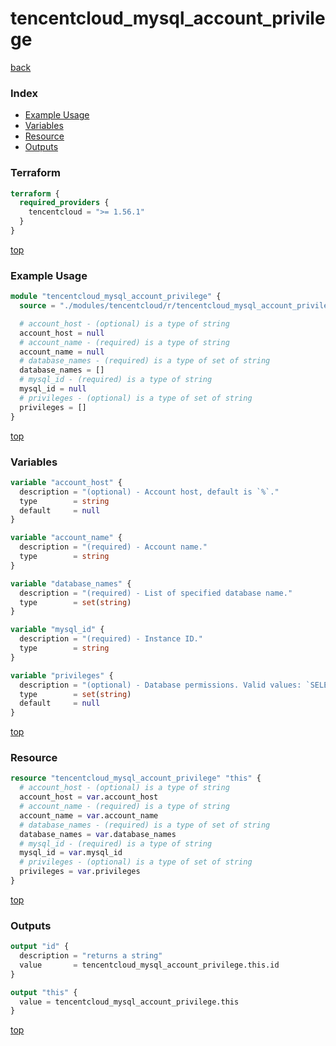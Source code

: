 # tencentcloud_mysql_account_privilege

[back](../tencentcloud.md)

### Index

- [Example Usage](#example-usage)
- [Variables](#variables)
- [Resource](#resource)
- [Outputs](#outputs)

### Terraform

```terraform
terraform {
  required_providers {
    tencentcloud = ">= 1.56.1"
  }
}
```

[top](#index)

### Example Usage

```terraform
module "tencentcloud_mysql_account_privilege" {
  source = "./modules/tencentcloud/r/tencentcloud_mysql_account_privilege"

  # account_host - (optional) is a type of string
  account_host = null
  # account_name - (required) is a type of string
  account_name = null
  # database_names - (required) is a type of set of string
  database_names = []
  # mysql_id - (required) is a type of string
  mysql_id = null
  # privileges - (optional) is a type of set of string
  privileges = []
}
```

[top](#index)

### Variables

```terraform
variable "account_host" {
  description = "(optional) - Account host, default is `%`."
  type        = string
  default     = null
}

variable "account_name" {
  description = "(required) - Account name."
  type        = string
}

variable "database_names" {
  description = "(required) - List of specified database name."
  type        = set(string)
}

variable "mysql_id" {
  description = "(required) - Instance ID."
  type        = string
}

variable "privileges" {
  description = "(optional) - Database permissions. Valid values: `SELECT`, `INSERT`, `UPDATE`, `DELETE`, `CREATE`, `DROP`, `REFERENCES`, `INDEX`, `ALTER`, `CREATE TEMPORARY TABLES`, `LOCK TABLES`, `EXECUTE`, `CREATE VIEW`, `SHOW VIEW`, `CREATE ROUTINE`, `ALTER ROUTINE`, `EVENT` and `TRIGGER``."
  type        = set(string)
  default     = null
}
```

[top](#index)

### Resource

```terraform
resource "tencentcloud_mysql_account_privilege" "this" {
  # account_host - (optional) is a type of string
  account_host = var.account_host
  # account_name - (required) is a type of string
  account_name = var.account_name
  # database_names - (required) is a type of set of string
  database_names = var.database_names
  # mysql_id - (required) is a type of string
  mysql_id = var.mysql_id
  # privileges - (optional) is a type of set of string
  privileges = var.privileges
}
```

[top](#index)

### Outputs

```terraform
output "id" {
  description = "returns a string"
  value       = tencentcloud_mysql_account_privilege.this.id
}

output "this" {
  value = tencentcloud_mysql_account_privilege.this
}
```

[top](#index)